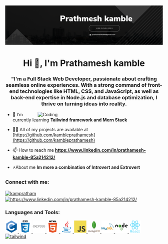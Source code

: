 ![logo](https://github.com/kambleprathamesh/kambleprathamesh/blob/main/-PRATHAMESH%20KAMBLE.png )
<h1 align="center">Hi 👋, I'm Prathamesh kamble</h1>
<h3 align="center">"I'm a Full Stack Web Developer, passionate about crafting seamless online experiences. With a strong command of front-end technologies like HTML, CSS, and JavaScript, as well as back-end expertise in Node.js and database optimization, I thrive on turning ideas into reality.</h3>


<img align="right" alt="Coding" width="400px" src="https://raw.githubusercontent.com/hasibul-hasan-shuvo/hasibul-hasan-shuvo/main/images/coding-boy.gif"> 

- 🌱 I’m currently learning **Tailwind framework and Mern Stack**

- 👨‍💻 All of my projects are available at [https://github.com/kambleprathamesh](https://github.com/kambleprathamesh)

- 📫 How to reach me **https://www.linkedin.com/in/prathamesh-kamble-85a214212/**

- ⚡About me **Im more a combination of Introvert and Extrovert**

<h3 align="left">Connect with me:</h3>
<p align="left">
<a href="https://twitter.com/kampratham" target="blank"><img align="center" src="https://raw.githubusercontent.com/rahuldkjain/github-profile-readme-generator/master/src/images/icons/Social/twitter.svg" alt="kampratham" height="30" width="40" /></a>
<a href="https://linkedin.com/in/[https://www.linkedin.com/in/prathamesh-kamble-85a214212/](https://www.linkedin.com/in/prathamesh-kamble19/)" target="blank"><img align="center" src="https://raw.githubusercontent.com/rahuldkjain/github-profile-readme-generator/master/src/images/icons/Social/linked-in-alt.svg" alt="https://www.linkedin.com/in/prathamesh-kamble-85a214212/" height="30" width="40" /></a>
</p>

<h3 align="left">Languages and Tools:</h3>
<p align="left"> <a href="https://www.cprogramming.com/" target="_blank" rel="noreferrer"> <img src="https://raw.githubusercontent.com/devicons/devicon/master/icons/c/c-original.svg" alt="c" width="40" height="40"/> </a> <a href="https://www.w3schools.com/css/" target="_blank" rel="noreferrer"> <img src="https://raw.githubusercontent.com/devicons/devicon/master/icons/css3/css3-original-wordmark.svg" alt="css3" width="40" height="40"/> </a> <a href="https://expressjs.com" target="_blank" rel="noreferrer"> <img src="https://raw.githubusercontent.com/devicons/devicon/master/icons/express/express-original-wordmark.svg" alt="express" width="40" height="40"/> </a> <a href="https://www.w3.org/html/" target="_blank" rel="noreferrer"> <img src="https://raw.githubusercontent.com/devicons/devicon/master/icons/html5/html5-original-wordmark.svg" alt="html5" width="40" height="40"/> </a> <a href="https://www.java.com" target="_blank" rel="noreferrer"> <img src="https://raw.githubusercontent.com/devicons/devicon/master/icons/java/java-original.svg" alt="java" width="40" height="40"/> </a> <a href="https://developer.mozilla.org/en-US/docs/Web/JavaScript" target="_blank" rel="noreferrer"> <img src="https://raw.githubusercontent.com/devicons/devicon/master/icons/javascript/javascript-original.svg" alt="javascript" width="40" height="40"/> </a> <a href="https://www.mongodb.com/" target="_blank" rel="noreferrer"> <img src="https://raw.githubusercontent.com/devicons/devicon/master/icons/mongodb/mongodb-original-wordmark.svg" alt="mongodb" width="40" height="40"/> </a> <a href="https://www.mysql.com/" target="_blank" rel="noreferrer"> <img src="https://raw.githubusercontent.com/devicons/devicon/master/icons/mysql/mysql-original-wordmark.svg" alt="mysql" width="40" height="40"/> </a> <a href="https://nodejs.org" target="_blank" rel="noreferrer"> <img src="https://raw.githubusercontent.com/devicons/devicon/master/icons/nodejs/nodejs-original-wordmark.svg" alt="nodejs" width="40" height="40"/> </a> <a href="https://reactjs.org/" target="_blank" rel="noreferrer"> <img src="https://raw.githubusercontent.com/devicons/devicon/master/icons/react/react-original-wordmark.svg" alt="react" width="40" height="40"/> </a> <a href="https://tailwindcss.com/" target="_blank" rel="noreferrer"> <img src="https://www.vectorlogo.zone/logos/tailwindcss/tailwindcss-icon.svg" alt="tailwind" width="40" height="40"/> </a> </p>   

